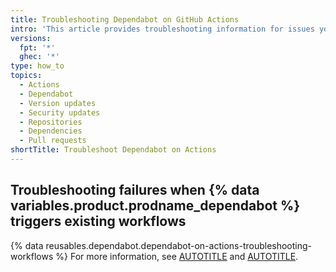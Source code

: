 ```yaml
---
title: Troubleshooting Dependabot on GitHub Actions
intro: 'This article provides troubleshooting information for issues you may encounter when using {% data variables.product.prodname_dependabot %} with {% data variables.product.prodname_actions %}.'
versions:
  fpt: '*'
  ghec: '*'
type: how_to
topics:
  - Actions
  - Dependabot
  - Version updates
  - Security updates
  - Repositories
  - Dependencies
  - Pull requests
shortTitle: Troubleshoot Dependabot on Actions
---
```


## Troubleshooting failures when {% data variables.product.prodname_dependabot %} triggers existing workflows

{% data reusables.dependabot.dependabot-on-actions-troubleshooting-workflows %} For more information, see [AUTOTITLE](/code-security/dependabot/working-with-dependabot/automating-dependabot-with-github-actions#accessing-secrets) and [AUTOTITLE](/actions/using-workflows/workflow-syntax-for-github-actions#jobsjob_idpermissions).
